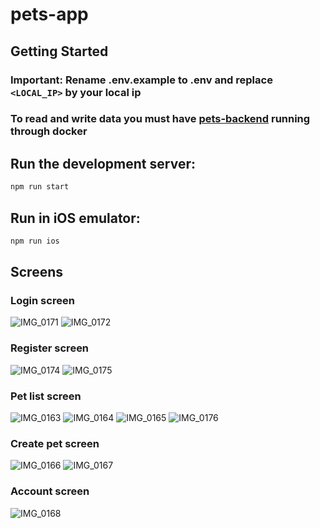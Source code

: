 # pets-app
## Getting Started
### Important: Rename .env.example to .env and replace `<LOCAL_IP>` by your local ip

### To read and write data you must have [pets-backend](https://github.com/flaancs/pets-backend) running through docker

## Run the development server:
```bash
npm run start
```

## Run in iOS emulator:
```bash
npm run ios
```

## Screens
### Login screen
![IMG_0171](https://github.com/flaancs/pets-app/assets/43224383/ad0f7d02-79e0-4d8f-b2f4-069f618065fd)
![IMG_0172](https://github.com/flaancs/pets-app/assets/43224383/b5b05d63-a9d4-4085-8bba-f3301f3a1c48)

### Register screen
![IMG_0174](https://github.com/flaancs/pets-app/assets/43224383/44998882-eb0e-42c7-9145-989d583f205b)
![IMG_0175](https://github.com/flaancs/pets-app/assets/43224383/bf377c2d-4c83-4a09-9a25-b7b47adb2385)

### Pet list screen
![IMG_0163](https://github.com/flaancs/pets-app/assets/43224383/2b986c60-6b86-4ae5-a617-d8a82a1f80f3)
![IMG_0164](https://github.com/flaancs/pets-app/assets/43224383/ac8bc006-b559-4072-9774-56d5753803fa)
![IMG_0165](https://github.com/flaancs/pets-app/assets/43224383/32b2cf8c-b639-406f-8ee6-5ab6124b1bb0)
![IMG_0176](https://github.com/flaancs/pets-app/assets/43224383/5166dead-0ca9-43a9-8c20-7b0766ebc047)

### Create pet screen
![IMG_0166](https://github.com/flaancs/pets-app/assets/43224383/312972f8-7a19-4a8c-b057-0236bbbcb114)
![IMG_0167](https://github.com/flaancs/pets-app/assets/43224383/5421a07b-e969-40b9-bb83-04659aa8f313)


### Account screen
![IMG_0168](https://github.com/flaancs/pets-app/assets/43224383/0d4e3c8b-b827-4ba4-9cc1-cacf16fe1628)
